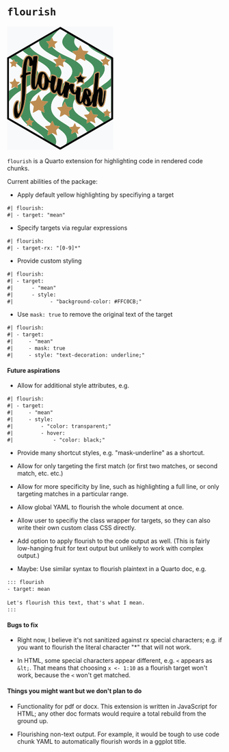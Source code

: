 # `flourish`

![](flourish_hex.svg)

`flourish` is a Quarto extension for highlighting code in rendered code chunks.


Current abilities of the package:

* Apply default yellow highlighting by specifiying a target

```
#| flourish:
#| - target: "mean"
```

* Specify targets via regular expressions

```
#| flourish:
#| - target-rx: "[0-9]*"
```

* Provide custom styling

```
#| flourish:
#| - target:
#|      - "mean"
#|      - style:
#|            - "background-color: #FFC0CB;"
```

* Use `mask: true` to remove the original text of the target

```
#| flourish:
#| - target:
#|     - "mean"
#|     - mask: true
#|     - style: "text-decoration: underline;"
```


#### Future aspirations

* Allow for additional style attributes, e.g.

```
#| flourish:
#| - target:
#|     - "mean"
#|     - style: 
#|         - "color: transparent;"
#|         - hover:
#|             - "color: black;"
```

* Provide many shortcut styles, e.g. "mask-underline" as a shortcut.

* Allow for only targeting the first match (or first two matches, or second match, etc. etc.)

* Allow for more specificity by line, such as highlighting a full line, or only targeting matches in a particular range.

* Allow global YAML to flourish the whole document at once.

* Allow user to specifiy the class wrapper for targets, so they can also write their own custom class CSS directly.

* Add option to apply flourish to the code output as well. (This is fairly low-hanging fruit for text output but unlikely to work with complex output.)

* Maybe: Use similar syntax to flourish plaintext in a Quarto doc, e.g.

```
::: flourish
- target: mean

Let's flourish this text, that's what I mean.
:::
```


#### Bugs to fix

* Right now, I believe it's not sanitized against rx special characters; e.g. if you want to flourish the literal character "*" that will not work.

* In HTML, some special characters appear different, e.g. `<` appears as `&lt;`.  That means that choosing `x <- 1:10` as a flourish target won't work, because the `<` won't get matched.


#### Things you might want but we don't plan to do

* Functionality for pdf or docx.  This extension is written in JavaScript for HTML; any other doc formats would require a total rebuild from the ground up.

* Flourishing non-text output.  For example, it would be tough to use code chunk YAML to automatically flourish words in a ggplot title.